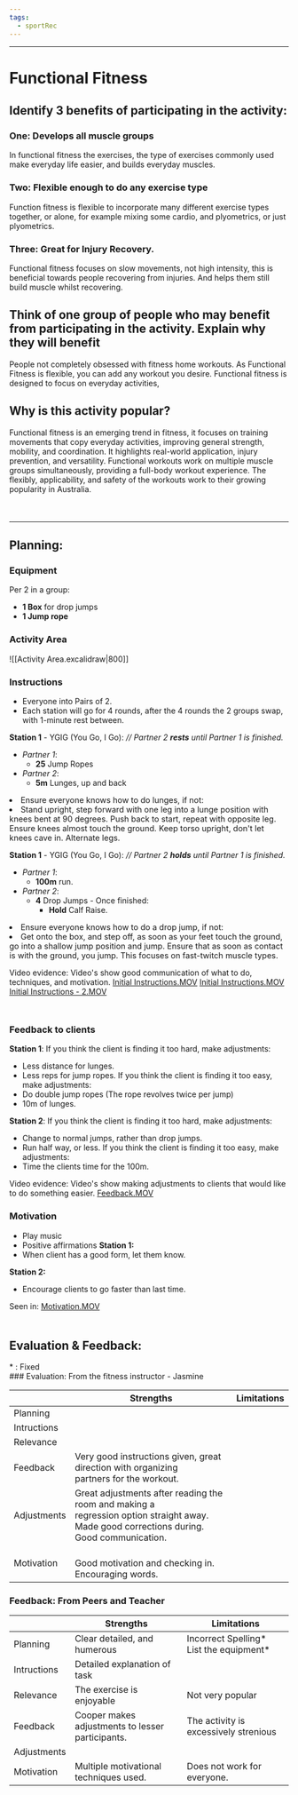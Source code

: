 ```yaml
---
tags:
  - sportRec
---
```

___
# Functional Fitness
## Identify 3 benefits of participating in the activity:
### One: Develops all muscle groups
In functional fitness the exercises, the type of exercises commonly used make everyday life easier, and builds everyday muscles.

### Two: Flexible enough to do any exercise type
Function fitness is flexible to incorporate many different exercise types together, or alone, for example mixing some cardio, and plyometrics, or just plyometrics.

### Three: Great for Injury Recovery.
Functional fitness focuses on slow movements, not high intensity, this is beneficial towards people recovering from injuries. And helps them still build muscle whilst recovering.

## Think of one group of people who may benefit from participating in the activity. Explain why they will benefit
People not completely obsessed with fitness home workouts. As Functional Fitness is flexible, you can add any workout you desire. Functional fitness is designed to focus on everyday activities, 

## Why is this activity popular?
Functional fitness is an emerging trend in fitness, it focuses on training movements that copy everyday activities, improving general strength, mobility, and coordination. It highlights real-world application, injury prevention, and versatility. Functional workouts work on multiple muscle groups simultaneously, providing a full-body workout experience. The flexibly, applicability, and safety of the workouts work to their growing popularity in Australia.

<div style="page-break-after: always;"></div>

<div style="margin-top: 50px;"></div>


___
## Planning:
### Equipment
Per 2 in a group:
- **1 Box** for drop jumps
- **1 Jump rope**

### Activity Area
![[Activity Area.excalidraw|800]]

### Instructions
- Everyone into Pairs of 2.
- Each station will go for 4 rounds, after the 4 rounds the 2 groups swap, with 1-minute rest between.

**Station 1** - YGIG (You Go, I Go):
*// Partner 2 **rests** until Partner 1 is finished.*
- *Partner 1*:
	- **25** Jump Ropes 
- *Partner 2*:
	- **5m** Lunges, up and back
<div style="font-size: .9rem">
<li>Ensure everyone knows how to do lunges, if not:</li>
<li>Stand upright, step forward with one leg into a lunge position with knees bent at 90 degrees. Push back to start, repeat with opposite leg. Ensure knees almost touch the ground. Keep torso upright, don't let knees cave in. Alternate legs.</li>
</div>

**Station 1** - YGIG (You Go, I Go):
*// Partner 2 **holds** until Partner 1 is finished.*
- *Partner 1*:
	- **100m** run.
- *Partner 2*:
	- **4** Drop Jumps - Once finished:
		- **Hold** Calf Raise.
<div style="font-size: .9rem">
<li>Ensure everyone knows how to do a drop jump, if not:</li> 
<li>Get onto the box, and step off, as soon as your feet touch the ground, go into a shallow jump position and jump. Ensure that as soon as contact is with the ground, you jump. This focuses on fast-twitch muscle types.</li> 
</div>

Video evidence: Video's show good communication of what to do, techniques, and motivation.
[Initial Instructions.MOV]()
[Initial Instructions.MOV]()
[Initial Instructions - 2.MOV]()

<div style="page-break-after: always;"></div>

<div style="margin-top: 50px;"></div>


### Feedback to clients
**Station 1**: 
If you think the client is finding it too hard, make adjustments: 
- Less distance for lunges.
- Less reps for jump ropes.
If you think the client is finding it too easy, make adjustments:
- Do double jump ropes (The rope revolves twice per jump)
- 10m of lunges.

**Station 2**: 
If you think the client is finding it too hard, make adjustments: 
- Change to normal jumps, rather than drop jumps.
- Run half way, or less.
If you think the client is finding it too easy, make adjustments:
- Time the clients time for the 100m.

Video evidence: Video's show making adjustments to clients that would like to do something easier.
[Feedback.MOV]()

### Motivation
- Play music
- Positive affirmations
**Station 1:**
- When client has a good form, let them know.

**Station 2:**
- Encourage clients to go faster than last time.

Seen in:
[Motivation.MOV]()

<div style="page-break-after: always;"></div>

<div style="margin-top: 50px;"></div>


## Evaluation & Feedback:
<div>* : Fixed</div>
### Evaluation: From the fitness instructor - Jasmine

|             | Strengths                                                                                                                                       | Limitations |
| ----------- | ----------------------------------------------------------------------------------------------------------------------------------------------- | ----------- |
| Planning    |                                                                                                                                                 |             |
| Intructions |                                                                                                                                                 |             |
| Relevance   |                                                                                                                                                 |             |
| Feedback    | Very good instructions given, great direction with organizing<br>partners for the workout.                                                      |             |
| Adjustments | Great adjustments after reading the room and making a <br>regression option straight away.<br>Made good corrections during. Good communication. |             |
| Motivation  | <br>Good motivation and checking in. Encouraging words.                                                                                         |             |

### Feedback: From Peers and Teacher

|             | Strengths                                           | Limitations                                |
| ----------- | --------------------------------------------------- | ------------------------------------------ |
| Planning    | Clear detailed, and humerous                        | Incorrect Spelling*<br>List the equipment* |
| Intructions | Detailed explanation of task                        |                                            |
| Relevance   | The exercise is enjoyable                           | Not very popular                           |
| Feedback    | Cooper makes adjustments to lesser<br>participants. | The activity is excessively strenious      |
| Adjustments |                                                     |                                            |
| Motivation  | Multiple motivational techniques used.              | Does not work for everyone.                |

